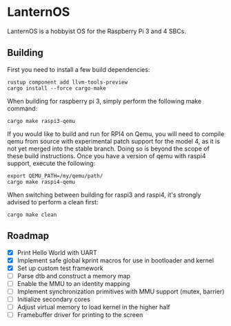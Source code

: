 # LanternOS

LanternOS is a hobbyist OS for the Raspberry Pi 3 and 4 SBCs.

## Building

First you need to install a few build dependencies:

```
rustup component add llvm-tools-preview
cargo install --force cargo-make
```

When building for raspberry pi 3, simply perform the following make command: 

```
cargo make raspi3-qemu
```

If you would like to build and run for RPI4 on Qemu, you will need to compile qemu from source with experimental 
patch support for the model 4, as it is not yet merged into the stable branch. Doing so is beyond the scope 
of these build instructions. Once you have a version of qemu with 
raspi4 support, execute the following:

```
export QEMU_PATH=/my/qemu/path/
cargo make raspi4-qemu
```

When switching between building for raspi3 and raspi4, it's strongly advised to perform a clean first:

```
cargo make clean
```

## Roadmap
- [X] Print Hello World with UART
- [X] Implement safe global kprint macros for use in bootloader and kernel
- [X] Set up custom test framework
- [ ] Parse dtb and construct a memory map
- [ ] Enable the MMU to an identity mapping
- [ ] Implement synchronization primitives with MMU support (mutex, barrier)
- [ ] Initialize secondary cores
- [ ] Adjust virtual memory to load kernel in the higher half
- [ ] Framebuffer driver for printing to the screen 